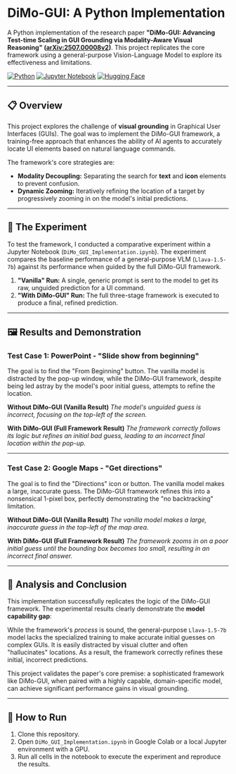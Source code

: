 # DiMo-GUI: A Python Implementation

A Python implementation of the research paper **"DiMo-GUI: Advancing Test-time Scaling in GUI Grounding via Modality-Aware Visual Reasoning" ([arXiv:2507.00008v2](https://arxiv.org/pdf/2507.00008v2))**. This project replicates the core framework using a general-purpose Vision-Language Model to explore its effectiveness and limitations.

[![Python](https://img.shields.io/badge/Python-3.10-blue.svg)](https://www.python.org/downloads/)
[![Jupyter Notebook](https://img.shields.io/badge/Jupyter-Notebook-orange.svg)](https://jupyter.org/)
[![Hugging Face](https://img.shields.io/badge/%F0%9F%A4%97%20Hugging%20Face-Models-yellow.svg)](https://huggingface.co/llava-hf/llava-1.5-7b-hf)

---

## 📋 Overview

This project explores the challenge of **visual grounding** in Graphical User Interfaces (GUIs). The goal was to implement the DiMo-GUI framework, a training-free approach that enhances the ability of AI agents to accurately locate UI elements based on natural language commands.

The framework's core strategies are:
* **Modality Decoupling:** Separating the search for **text** and **icon** elements to prevent confusion.
* **Dynamic Zooming:** Iteratively refining the location of a target by progressively zooming in on the model's initial predictions.

---

## 🚀 The Experiment

To test the framework, I conducted a comparative experiment within a Jupyter Notebook (`DiMo_GUI_Implementation.ipynb`). The experiment compares the baseline performance of a general-purpose VLM (`Llava-1.5-7b`) against its performance when guided by the full DiMo-GUI framework.

1.  **"Vanilla" Run:** A single, generic prompt is sent to the model to get its raw, unguided prediction for a UI command.
2.  **"With DiMo-GUI" Run:** The full three-stage framework is executed to produce a final, refined prediction.

---

## 🖼️ Results and Demonstration

### Test Case 1: PowerPoint - "Slide show from beginning"

The goal is to find the "From Beginning" button. The vanilla model is distracted by the pop-up window, while the DiMo-GUI framework, despite being led astray by the model's poor initial guess, attempts to refine the location.

**Without DiMo-GUI (Vanilla Result)**
*The model's unguided guess is incorrect, focusing on the top-left of the screen.*



**With DiMo-GUI (Full Framework Result)**
*The framework correctly follows its logic but refines an initial bad guess, leading to an incorrect final location within the pop-up.*



---

### Test Case 2: Google Maps - "Get directions"

The goal is to find the "Directions" icon or button. The vanilla model makes a large, inaccurate guess. The DiMo-GUI framework refines this into a nonsensical 1-pixel box, perfectly demonstrating the "no backtracking" limitation.

**Without DiMo-GUI (Vanilla Result)**
*The vanilla model makes a large, inaccurate guess in the top-left of the map area.*



**With DiMo-GUI (Full Framework Result)**
*The framework zooms in on a poor initial guess until the bounding box becomes too small, resulting in an incorrect final answer.*



---

## 🔬 Analysis and Conclusion

This implementation successfully replicates the logic of the DiMo-GUI framework. The experimental results clearly demonstrate the **model capability gap**:

While the framework's *process* is sound, the general-purpose `Llava-1.5-7b` model lacks the specialized training to make accurate initial guesses on complex GUIs. It is easily distracted by visual clutter and often "hallucinates" locations. As a result, the framework correctly refines these initial, incorrect predictions.

This project validates the paper's core premise: a sophisticated framework like DiMo-GUI, when paired with a highly capable, domain-specific model, can achieve significant performance gains in visual grounding.

---

## 🔧 How to Run

1.  Clone this repository.
2.  Open `DiMo_GUI_Implementation.ipynb` in Google Colab or a local Jupyter environment with a GPU.
4.  Run all cells in the notebook to execute the experiment and reproduce the results.
